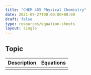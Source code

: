 ```yaml
---
title: "CHEM 455 Physical Chemistry"
date: 2021-09-27T00:00:00+08:00
draft: false
type: resources/equation-sheets
layout: single
---
```


## Topic

|Description|Equations|
|-:|:-|
|||
